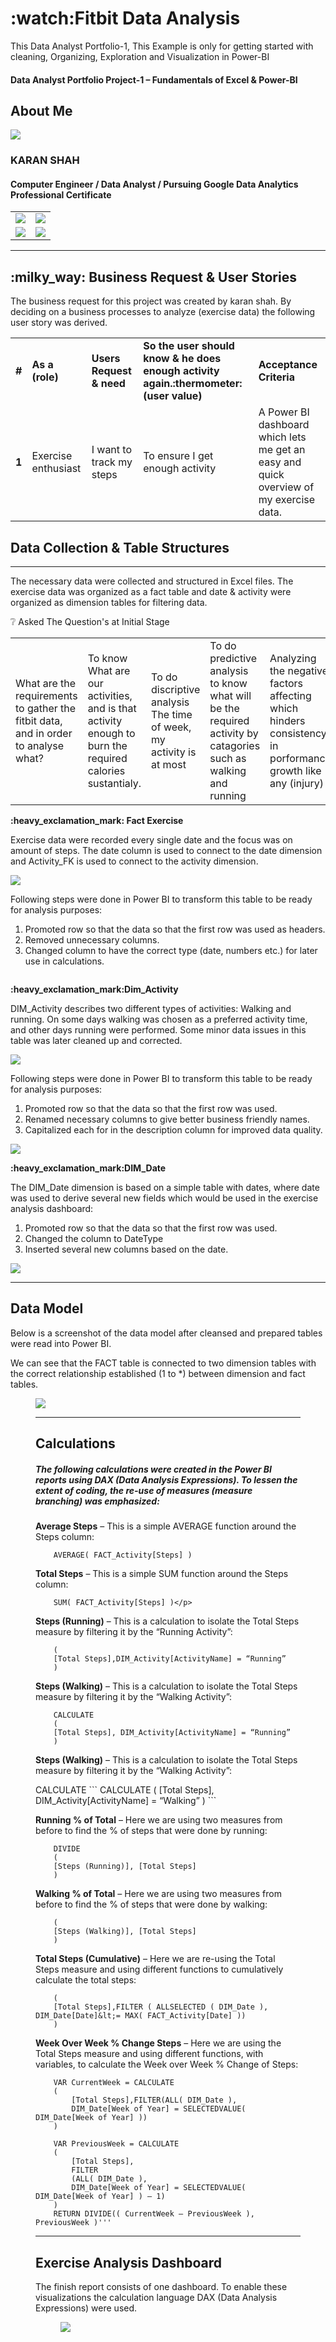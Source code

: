 
<div class="site-branding">
	<h1 >:watch:Fitbit Data Analysis</h1>
<p class="site-description">This Data Analyst Portfolio-1, This Example is only for getting started with cleaning, Organizing, Exploration and Visualization in Power-BI </p>
</ul></div>				
 
<h4 class="entry-title">Data Analyst Portfolio Project-1 – Fundamentals of Excel & Power-BI</h4>	
<!---->        

<!--<a href="" ><img src=""> </a>-->
 
</a>

<h2> About Me</h2>
<div>
<a href="https://media-exp3.licdn.com/dms/image/D5635AQGENREQtSOVvA/profile-framedphoto-shrink_100_100/0/1624892028859?e=1626242400&v=beta&t=Vg9jbuG3OgWuTiinlR3A6Pdcpfw1iBu_MgY2_MlgNNE"><img src="https://media-exp3.licdn.com/dms/image/D5635AQGENREQtSOVvA/profile-framedphoto-shrink_100_100/0/1624892028859?e=1626242400&v=beta&t=Vg9jbuG3OgWuTiinlR3A6Pdcpfw1iBu_MgY2_MlgNNE"></a>
</div>
<h3>
            KARAN SHAH
</h3>
<h4>
            Computer Engineer / Data Analyst / Pursuing Google Data Analytics Professional Certificate
</h4>

<div ><table><tr><td><img src="https://analyzewithaliportfolio.files.wordpress.com/2021/05/raw-data.png?w=400"></td><td><img src="https://analyzewithaliportfolio.files.wordpress.com/2021/05/dashboard-2.png?w=565?w=400g"></tr>
	<figure class="coblocks-gallery--figure">
	<td><img src="https://analyzewithaliportfolio.files.wordpress.com/2021/05/data-model.png?w=411g"></td>
	<td><img src="https://analyzewithaliportfolio.files.wordpress.com/2021/05/power-bi-applied-steps.png?w=524g"></td></tr></table></div>

<hr class="wp-block-separator is-style-wide">

<h2>:milky_way: Business Request &amp; User Stories </h2>



<p>The business request for this project was created by karan shah. By deciding on a business processes to analyze (exercise data) the following user story was derived.</p>

<table><tbody><tr><td><strong> #</strong></td><td><strong>As a (role)</strong></td><td><strong>Users Request  &amp need </strong></td><td><strong>So the user should know &amp he does enough activity again.:thermometer: (user value)</strong></td><td><strong>Acceptance Criteria</strong></td></tr><tr><td><strong>1</strong></td><td>Exercise enthusiast</td><td>I want to track my steps</td><td>To ensure I get enough activity</td><td>A Power BI dashboard <br>which lets me get an<br>easy and quick overview of my exercise data.</td></tr></tbody></table>


<h2>Data Collection &amp; Table Structures</h2>
<hr class="wp-block-separator is-style-wide">


<p>The necessary data were collected and structured in Excel files. The exercise data was organized as a fact table and date &amp; activity were organized as dimension tables for filtering data.</p>




<table> ❔ Asked The Question's at Initial Stage 

<tr>	
	<td>
		What are the requirements to gather the fitbit data, and in order to analyse what?
	</td>
	<td>
		To know What are our activities, and is that activity enough to burn the required calories sustantialy.
	</td>
	<td> 
		To do discriptive analysis The time of week, my activity is at most
	</td>
	<td>
		To do predictive analysis to know what will be the required activity by catagories such as walking and running
	</td>
	<td>
		Analyzing the negative factors affecting which hinders consistency in porformance growth like any (injury)</td>
</tr>
</table>

<p><strong>:heavy_exclamation_mark: Fact Exercise</strong></p>

<p>Exercise data were recorded every single date and the focus was on amount of steps. The date column is used to connect to the date dimension and Activity_FK is used to connect to the activity dimension.</p>


<img src="https://analyzewithaliportfolio.files.wordpress.com/2021/05/raw-data.png?w=300g">

<p>Following steps were done in Power BI to transform this table to be ready for analysis purposes:</p>

<ol><li>Promoted row so that the data so that the first row was used as headers.</li><li>Removed unnecessary columns.</li><li>Changed column to have the correct type (date, numbers etc.) for later use in calculations.</li></ol>



<figure class="wp-block-image size-large is-style-default"><img src="https://analyzewithaliportfolio.files.wordpress.com/2021/05/image.png?w=560" alt="" class="wp-image-228" ></figure>



<p><strong>:heavy_exclamation_mark:Dim_Activity</strong></p>



<p>DIM_Activity describes two different types of activities: Walking and running. On some days walking was chosen as a preferred activity time, and other days running were performed. Some minor data issues in this table was later cleaned up and corrected.</p>



  <img src="https://analyzewithaliportfolio.files.wordpress.com/2021/05/raw-data-2.png?w=560g">



<p> Following steps were done in Power BI to transform this table to be ready for analysis purposes: </p>



<ol><li>Promoted row so that the data so that the first row was used.</li><li>Renamed necessary columns to give better business friendly names.</li><li>Capitalized each for in the description column for improved data quality.</li></ol>



<img src="https://analyzewithaliportfolio.files.wordpress.com/2021/05/image-1.png?w=480g">



<p><strong>:heavy_exclamation_mark:DIM_Date</strong></p>



<p>The DIM_Date dimension is based on a simple table with dates, where date was used to derive several new fields which would be used in the exercise analysis dashboard:</p>



<ol><li>Promoted row so that the data so that the first row was used.</li><li>Changed the column to DateType</li><li>Inserted several new columns based on the date.</li></ol>



<img src="https://analyzewithaliportfolio.files.wordpress.com/2021/05/image-2.png?w=480g">

<p></p>



<hr class="wp-block-separator is-style-wide">



<h2>Data Model</h2>



<p>Below is a screenshot of the data model after cleansed and prepared tables were read into Power BI.</p>



<p>We can see that the FACT table is connected to two dimension tables with the correct relationship established (1 to *) between dimension and fact tables.</p>



<figure class="wp-block-image size-large is-style-default"><img src ="https://analyzewithaliportfolio.files.wordpress.com/2021/05/data-model-1.png?w=480g" >



<hr class="wp-block-separator is-style-wide">



<h2>Calculations</h2>



<p><h5>The following calculations were created in the Power BI reports using DAX (Data Analysis Expressions). To lessen the extent of coding, the re-use of measures (measure branching) was emphasized:</h5></p>



<p><strong>Average Steps</strong> – This is a simple AVERAGE function around the Steps column:<br>
	
```	
	AVERAGE( FACT_Activity[Steps] )
```


<p><strong>Total Steps</strong> – This is a simple SUM function around the Steps column: 
	
```
	SUM( FACT_Activity[Steps] )</p>
```


<p><strong>Steps (Running)</strong> – This is a calculation to isolate the Total Steps measure by filtering it by the “Running Activity”:<br></p>
	
```	CALCULATE
	(
	[Total Steps],DIM_Activity[ActivityName] = “Running”
	)
```	
   

<p><strong>Steps (Walking)</strong>   – This is a calculation to isolate the Total Steps measure by filtering it by the “Walking Activity”:<br></p>
	
```	
	CALCULATE
	(
	[Total Steps], DIM_Activity[ActivityName] = “Running”
	)
```
<p><strong>Steps (Walking)</strong>   – This is a calculation to isolate the Total Steps measure by filtering it by the “Walking Activity”:<br></p>	CALCULATE
```	CALCULATE
	(
	[Total Steps], DIM_Activity[ActivityName] = “Walking”
	)
```

<p> <strong>Running % of Total</strong> – Here we are using two measures from before to find the % of steps that were done by running:<br></p>
	
```	
	DIVIDE
	(
	[Steps (Running)], [Total Steps]
	) 
```


<p> <strong>Walking % of Total</strong>  – Here we are using two measures from before to find the % of steps that were done by walking: <br></p>
	
```	DIVIDE
	(
	[Steps (Walking)], [Total Steps]
	) 
```

<p><strong>Total Steps (Cumulative)</strong> – Here we are re-using the Total Steps measure and using different functions to cumulatively calculate the total steps:<br></p>
	
```	CALCULATE
	(
	[Total Steps],FILTER ( ALLSELECTED ( DIM_Date ), DIM_Date[Date]&lt;= MAX( FACT_Activity[Date] ))
	)
```


<p><strong>Week Over Week % Change Steps</strong> – Here we are using the Total Steps measure and using different functions, with variables, to calculate the Week over Week % Change of Steps:<br></p>
	
```	
	VAR CurrentWeek = CALCULATE
	(
		[Total Steps],FILTER(ALL( DIM_Date ),
		DIM_Date[Week of Year] = SELECTEDVALUE( DIM_Date[Week of Year] ))
	)

```
		VAR PreviousWeek = CALCULATE
		(
			[Total Steps],
			FILTER
			(ALL( DIM_Date ),
			DIM_Date[Week of Year] = SELECTEDVALUE( DIM_Date[Week of Year] ) – 1)
		)
		RETURN DIVIDE(( CurrentWeek – PreviousWeek ), PreviousWeek )'''



<hr class="wp-block-separator is-style-wide">



<p></p>



<h2>Exercise Analysis Dashboard</h2>



<p>The finish report consists of one dashboard.<!-- One is more of a basic version, while the second version contains more advanced visualizations.--> To enable these visualizations the calculation language DAX (Data Analysis Expressions) were used.</p>



<!--<p><strong>Click the picture to to open the dashboard and try it out!</strong></p>-->



<!--<p><strong>Basic Version:</strong></p>-->



<figure class="wp-block-image size-large is-style-default"><a href=""><img src="https://analyzewithaliportfolio.files.wordpress.com/2021/05/dashboard-1.png?w=1024"> </a></figure>



<!--<p><strong>Advanced Version:</strong></p>-->



 <figure> <a href="" <img  src="https://analyzewithaliportfolio.files.wordpress.com/2021/05/dashboard-2-1.png?w=1024"</a></figure>
 <!--.content-wrapper -->

<!-- .social link-wrapper -->
<!--<div class="menu"><ul id="menu-social">
<li class="menu-item menu-item-type-custom menu-item-object-custom menu-item-25"><a href="https://www.linkedin.com/in/karan-shah-020b4baa"><span class="screen-reader-text">Instagram</span><svg class="icon icon-instagram" aria-hidden="true" role="img"> <use href="#icon-instagram" xlink:href="#icon-instagram"></use> </svg></a></li>
<li class="menu-item menu-item-type-custom menu-item-object-custom menu-item-47"><a href="https://www.instagram.com/karanzshah/"><span class="screen-reader-text">LinkedIn</span><svg class="icon icon-linkedin" aria-hidden="true" role="img"> <use href="#icon-linkedin" xlink:href="#icon-linkedin"></use> </svg></a></li>
</ul></div>-->

  
